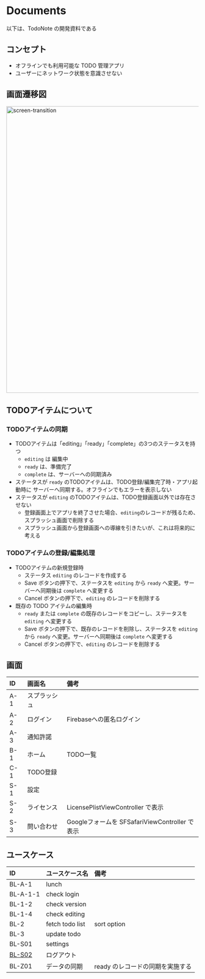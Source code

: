# Documents

以下は、TodoNote の開発資料である

## コンセプト

* オフラインでも利用可能な TODO 管理アプリ
* ユーザーにネットワーク状態を意識させない

## 画面遷移図

<img width="749" alt="screen-transition" src="https://github.com/CH3COOH/todonote-ios/assets/137952/dbdc0ac1-96f2-4873-ade5-7f9c9cbc7da1">

## TODOアイテムについて

### TODOアイテムの同期

* TODOアイテムは「editing」「ready」「complete」の3つのステータスを持つ
    * `editing` は 編集中
    * `ready` は、準備完了
    * `complete` は、サーバーへの同期済み
* ステータスが `ready` のTODOアイテムは、TODO登録/編集完了時・アプリ起動時に サーバーへ同期する。オフラインでもエラーを表示しない
* ステータスが `editing` のTODOアイテムは、TODO登録画面以外では存在させない
    * 登録画面上でアプリを終了させた場合、`editing`のレコードが残るため、スプラッシュ画面で削除する
    * スプラッシュ画面から登録画面への導線を引きたいが、これは将来的に考える

### TODOアイテムの登録/編集処理

* TODOアイテムの新規登録時
    * ステータス `editing` のレコードを作成する
    * Save ボタンの押下で、ステータスを `editing` から `ready` へ変更。サーバーへ同期後は `complete` へ変更する
    * Cancel ボタンの押下で、`editing` のレコードを削除する
* 既存の TODO アイテムの編集時
    * `ready` または `complete` の既存のレコードをコピーし、ステータスを `editing` へ変更する
    * Save ボタンの押下で、既存のレコードを削除し、ステータスを `editing` から `ready` へ変更。サーバーへ同期後は `complete` へ変更する
    * Cancel ボタンの押下で、`editing` のレコードを削除する

## 画面

| ID   | 画面名 | 備考 |
|:-----|:-----|:-----|
| A-1  | スプラッシュ | |
| A-2  | ログイン  | Firebaseへの匿名ログイン |
| A-3  | 通知許諾  | |
| B-1  | ホーム    | TODO一覧 |
| C-1  | TODO登録  | |
| S-1  | 設定  | |
| S-2  | ライセンス  | LicensePlistViewController で表示 |
| S-3  | 問い合わせ  | Googleフォームを SFSafariViewController で表示 |

## ユースケース

| ID   | ユースケース名 | 備考 |
|:-----|:-----|:-----|
| BL-A-1  | lunch  | |
| BL-A-1-1  | check login  | |
| BL-1-2  | check version | |
| BL-1-4  | check editing  | |
| BL-2  | fetch todo list  | sort option |
| BL-3  | update todo  | |
| BL-S01  | settings  | |
| [BL-S02](./BL-S02.md)  | ログアウト  | |
| BL-Z01  | データの同期 | ready のレコードの同期を実施する |
